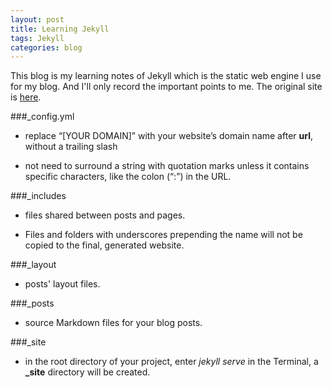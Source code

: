 ```yaml
---
layout: post
title: Learning Jekyll
tags: Jekyll
categories: blog
---
```


This blog is my learning notes of Jekyll which is the static web engine I use for my blog. And I'll only record the important points to me. The original site is [here](http://www.andrewmunsell.com/tutorials/jekyll-by-example/index.html).
<!-- truncate_here -->

###_config.yml

* replace “[YOUR DOMAIN]” with your website’s domain name after **url**, without a trailing slash

* not need to surround a string with quotation marks unless it contains specific characters, like the colon (“:”) in the URL.

###_includes

* files shared between posts and pages.

* Files and folders with underscores prepending the name will not be copied to the final, generated website.

###_layout

* posts' layout files.

###_posts

* source Markdown files for your blog posts.

###_site

* in the root directory of your project, enter *jekyll serve* in the Terminal, a **_site** directory will be created.



